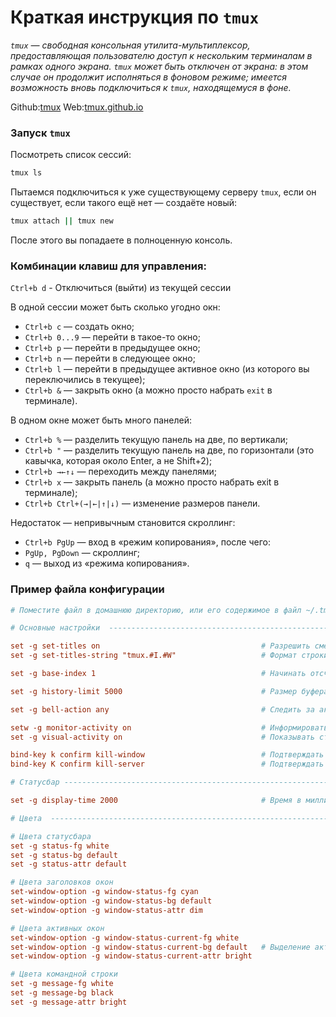 # Краткая инструкция по `tmux`

_`tmux` — свободная консольная утилита-мультиплексор, предоставляющая пользователю доступ к нескольким терминалам в рамках одного экрана. `tmux` может быть отключен от экрана: в этом случае он продолжит исполняться в фоновом режиме; имеется возможность вновь подключиться к `tmux`, находящемуся в фоне._

Github:[tmux](https://github.com/tmux) Web:[tmux.github.io](https://tmux.github.io)

### Запуск `tmux`
Посмотреть список сессий:
```Bash
tmux ls 
``` 
Пытаемся подключиться к уже существующему серверу `tmux`, если он существует, если такого ещё нет — создаёте новый:
```bash
tmux attach || tmux new 
```
После этого вы попадаете в полноценную консоль.

### Комбинации клавиш для управления:

`Ctrl+b d` - Отключиться (выйти) из текущей сессии

В одной сессии может быть сколько угодно окн:
- `Ctrl+b c` — создать окно;
- `Ctrl+b 0...9` — перейти в такое-то окно;
- `Ctrl+b p` — перейти в предыдущее окно;
- `Ctrl+b n` — перейти в следующее окно;
- `Ctrl+b l` — перейти в предыдущее активное окно (из которого вы переключились в текущее);
- `Ctrl+b &` — закрыть окно (а можно просто набрать `exit` в терминале).

В одном окне может быть много панелей:
- `Ctrl+b %` — разделить текущую панель на две, по вертикали;
- `Ctrl+b "` — разделить текущую панель на две, по горизонтали (это кавычка, которая около Enter, а не Shift+2);
- `Ctrl+b →←↑↓` — переходить между панелями;
- `Ctrl+b x` — закрыть панель (а можно просто набрать exit в терминале);
- `Ctrl+b Ctrl+(→|←|↑|↓)` — изменение размеров панели.

Недостаток — непривычным становится скроллинг:
- `Ctrl+b PgUp` — вход в «режим копирования», после чего:
- `PgUp, PgDown` — скроллинг;
- `q` — выход из «режима копирования».

### Пример файла конфигурации
```conf
# Поместите файл в домашнюю директорию, или его содержимое в файл ~/.tmux.conf

# Основные настройки  --------------------------------------------------------------

set -g set-titles on                                    # Разрешить смену заголовков в оконном менеджере
set -g set-titles-string "tmux.#I.#W"                   # Формат строки заголовка

set -g base-index 1                                     # Начинать отсчёт окон с первого

set -g history-limit 5000                               # Размер буфера в линиях

set -g bell-action any                                  # Следить за активностью на всех окнах

setw -g monitor-activity on                             # Информировать когда есть активность в окнах
set -g visual-activity on                               # Показывать статусное сообщение при активности в каком либо окне

bind-key k confirm kill-window                          # Подтверждать уничтожение окна
bind-key K confirm kill-server                          # Подтверждать уничтожение сервера

# Статусбар -------------------------------------------------------------------

set -g display-time 2000                                # Время в миллисекундах, сколько будут отображаться сообщения (в статусбаре к примеру)

# Цвета  ---------------------------------------------------------------------

# Цвета статусбара
set -g status-fg white
set -g status-bg default
set -g status-attr default

# Цвета заголовков окон
set-window-option -g window-status-fg cyan
set-window-option -g window-status-bg default
set-window-option -g window-status-attr dim

# Цвета активных окон
set-window-option -g window-status-current-fg white
set-window-option -g window-status-current-bg default   # Выделение активного окна белым цветом
set-window-option -g window-status-current-attr bright

# Цвета командной строки
set -g message-fg white
set -g message-bg black
set -g message-attr bright
```
